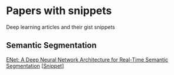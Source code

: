 # Papers with snippets
Deep learning articles and their gist snippets

## Semantic Segmentation
[ENet: A Deep Neural Network Architecture for Real-Time Semantic Segmentation](https://arxiv.org/abs/1606.02147) [[Snippet](https://gist.github.com/RoozbehSanaei/3bb7b2d4e044f333886f937d31c36e4c)]
